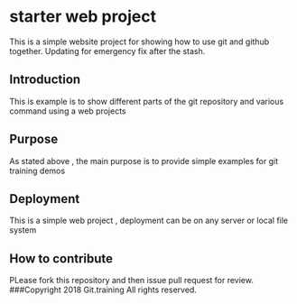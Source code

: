 
# starter web project

This is a simple website project for showing how to use git and github together.
Updating for emergency fix after the stash.

## Introduction
This is example  is to show different parts of the git repository
and various command using a web projects

## Purpose

As stated above , the main purpose is to provide simple examples for git training demos
## Deployment
This is a simple web project , deployment can be on any server or local file system
## How  to contribute
PLease fork this repository and then issue pull request for review.
###Copyright
2018 Git.training All rights reserved.

